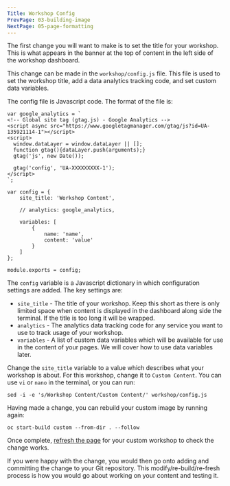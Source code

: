 ```yaml
---
Title: Workshop Config
PrevPage: 03-building-image
NextPage: 05-page-formatting
---
```


The first change you will want to make is to set the title for your workshop. This is what appears in the banner at the top of content in the left side of the workshop dashboard.

This change can be made in the `workshop/config.js` file. This file is used to set the workshop title, add a data analytics tracking code, and set custom data variables.

The config file is Javascript code. The format of the file is:

```
var google_analytics = `
<!-- Global site tag (gtag.js) - Google Analytics -->
<script async src="https://www.googletagmanager.com/gtag/js?id=UA-135921114-1"></script>
<script>
  window.dataLayer = window.dataLayer || [];
  function gtag(){dataLayer.push(arguments);}
  gtag('js', new Date());

  gtag('config', 'UA-XXXXXXXXX-1');
</script>
`;

var config = {
    site_title: 'Workshop Content',

    // analytics: google_analytics,

    variables: [
        {
            name: 'name',
            content: 'value'
        }
    ]
};

module.exports = config;
```

The `config` variable is a Javascript dictionary in which configuration settings are added. The key settings are:

* `site_title` - The title of your workshop. Keep this short as there is only limited space when content is displayed in the dashboard along side the terminal. If the title is too long it will be wrapped.
* `analytics` - The analytics data tracking code for any service you want to use to track usage of your workshop.
* `variables` - A list of custom data variables which will be available for use in the content of your pages. We will cover how to use data variables later.

Change the `site_title` variable to a value which describes what your workshop is about. For this workshop, change it to `Custom Content`. You can use `vi` or `nano` in the terminal, or you can run:

```execute
sed -i -e 's/Workshop Content/Custom Content/' workshop/config.js
```

Having made a change, you can rebuild your custom image by running again:

```execute
oc start-build custom --from-dir . --follow
```

Once complete, [refresh the page](https://custom-%project_namespace%.%cluster_subdomain%) for your custom workshop to check the change works.


If you were happy with the change, you would then go onto adding and committing the change to your Git repository. This modify/re-build/re-fresh process is how you would go about working on your content and testing it.
